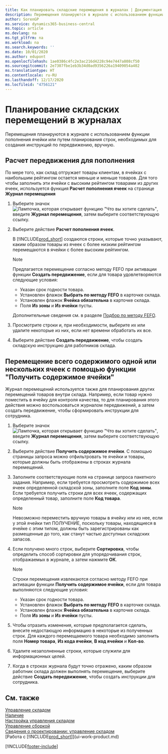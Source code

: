 ```yaml
---
title: Как планировать складские перемещения в журналах | Документация Майкрософт
description: Перемещения планируются в журнале с использованием функции пополнения ячейки или путем планирования строк, необходимых для создания инструкций по передвижению, вручную.
author: SorenGP
ms.service: dynamics365-business-central
ms.topic: article
ms.devlang: na
ms.tgt_pltfrm: na
ms.workload: na
ms.search.keywords: ''
ms.date: 10/01/2020
ms.author: edupont
ms.openlocfilehash: 1ae0386c4fc2e3ac216d4228c94e7447a808cf50
ms.sourcegitcommit: 2e7307fbe1eb3b34d0ad9356226a19409054a402
ms.translationtype: HT
ms.contentlocale: ru-RU
ms.lasthandoff: 12/17/2020
ms.locfileid: "4756121"
---
```

# <a name="plan-warehouse-movements-in-worksheets"></a>Планирование складских перемещений в журналах
Перемещения планируются в журнале с использованием функции пополнения ячейки или путем планирования строк, необходимых для создания инструкций по передвижению, вручную.  

## <a name="to-calculate-a-replenishment-movement"></a>Расчет передвижения для пополнения  
По мере того, как склад отгружает товары клиентам, в ячейках с наибольшим рейтингом остается меньше и меньше товаров. Для того чтобы заполнить эти ячейки с высоким рейтингом товарами из других ячеек, используется функция **Расчет пополнения ячеек** на странице **Журнал перемещения**

1.  Выберите значок ![Лампочка, которая открывает функцию "Что вы хотите сделать"](media/ui-search/search_small.png "Что вы хотите сделать"), введите **Журнал перемещения**, затем выберите соответствующую ссылку.  
2.  Выберите действие **Расчет пополнения ячеек**.  

    В [!INCLUDE[prod_short](includes/prod_short.md)] создаются строки, которые точно указывают, каким образом товары из ячеек с более низким рейтингом перемещаются в ячейки с более высоким рейтингом.  

    > [!NOTE]  
    >  Предлагается перемещение согласно методу FEFO при активации функции **Создать передвижение**, если для товара удовлетворяются следующие условия:  
    >   
    >  -   Указан срок годности товара.  
    > -   Установлен флажок **Выбрать по методу FEFO** в карточке склада.  
    > -   Установлен флажок **Ячейка обязательна** в карточке склада.  
    > -   Поля **Из зоны** и **Из ячейки** пусты.  

    Дополнительные сведения см. в разделе [Подбор по методу FEFO](warehouse-picking-by-fefo.md).  

3.  Просмотрите строки и, при необходимости, выберите их или удалите некоторые из них, если нет времени обработать их все.  
4.  Выберите действие **Создать передвижение**, чтобы создать складскую инструкцию для работников склада.  

## <a name="to-move-the-entire-contents-of-one-or-more-bins-by-using-the-get-bin-content-function"></a>Перемещение всего содержимого одной или нескольких ячеек с помощью функции "Получить содержимое ячейки"  
Журнал перемещений используется также для планирования других перемещений товаров внутри склада. Например, если товар нужно поместить в ячейку для контроля качества, то для планирования этого действия можно воспользоваться журналом передвижений, а затем создать передвижение, чтобы сформировать инструкции для сотрудника.  

1.  Выберите значок ![Лампочка, которая открывает функцию "Что вы хотите сделать"](media/ui-search/search_small.png "Что вы хотите сделать"), введите **Журнал перемещения**, затем выберите соответствующую ссылку.  
2.  Выберите действие **Получить содержимое ячейки**. С помощью страницы запроса можно отфильтровать те ячейки и товары, которые должны быть отображены в строках журнала перемещений.  
3.  Заполните соответствующие поля на странице запроса пакетного задания. Например, если требуется просмотреть содержимое всех ячеек определенной складской зоны, заполните поле **Код зоны**. Если требуется получить строки для всех ячеек, содержащих определенный товар, заполните поле **Код товара**.  

    > [!NOTE]  
    >  Невозможно переместить вручную товары в ячейку или из нее, если у этой ячейки тип ПОЛУЧЕНИЕ, поскольку товары, находящиеся в ячейке с этим типом, должны быть зарегистрированы как размещенные до того, как станут частью доступных складских запасов.  

4.  Если получено много строк, выберите **Сортировка**, чтобы определить способ сортировки для упорядочивания строк, отображаемых в журнале, а затем нажмите **ОК**.  

    > [!NOTE]  
    >  Строки перемещения извлекаются согласно методу FEFO при активации функции **Получить содержимое ячейки**, если для товара выполняются следующие условия:  
    >   
    >  -   Указан срок годности товара.  
    > -   Установлен флажок **Выбрать по методу FEFO** в карточке склада.  
    > -   Установлен флажок **Ячейка обязательна** в карточке склада.  
    > -   Поля **Из зоны** и **Из ячейки** пусты.  

5.  Чтобы отразить изменения, которые предполагается сделать, внесите недостающую информацию в некоторые из полученных строк. Для каждого перемещаемого товара необходимо заполнить поля **Номер товара**, **Из кода ячейки**, **В код ячейки** и **Кол-во**.  
6.  Удалите незаполненные строки, которые служили для информационных целей.  
7.  Когда в строках журнала будут точно отражено, каким образом работник склада должен выполнять перемещение, выберите действие **Создать передвижение**, чтобы создать инструкции для сотрудника.  

## <a name="see-also"></a>См. также  
[Управление складом](warehouse-manage-warehouse.md)  
[Наличие](inventory-manage-inventory.md)  
[Настройка управления складом](warehouse-setup-warehouse.md)     
[Управление сборкой](assembly-assemble-items.md)    
[Сведения о проектировании: управление складом](design-details-warehouse-management.md)  
[Работа с [!INCLUDE[prod_short](includes/prod_short.md)]](ui-work-product.md)


[!INCLUDE[footer-include](includes/footer-banner.md)]